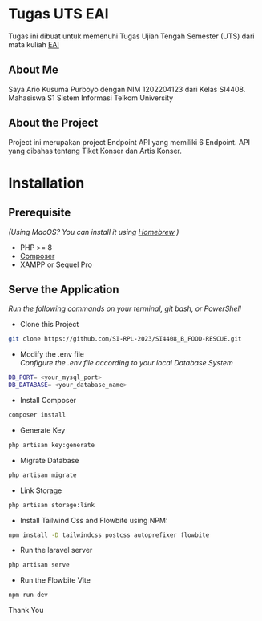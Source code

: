 

# Tugas UTS EAI

Tugas ini dibuat untuk memenuhi Tugas Ujian Tengah Semester (UTS) dari mata kuliah [EAI](https://lms.telkomuniversity.ac.id/course/view.php?id=32905)


## About Me
Saya Ario Kusuma Purboyo  dengan NIM 1202204123 dari Kelas SI4408. Mahasiswa S1 Sistem Informasi Telkom University

## About the Project
Project ini merupakan project Endpoint API yang memiliki 6 Endpoint. API yang dibahas tentang Tiket Konser dan Artis Konser.



# Installation
## Prerequisite
*(Using MacOS? You can install it using [Homebrew](https://brew.sh/) )*
- PHP >= 8
- [Composer](https://getcomposer.org/) 
- XAMPP or Sequel Pro


## Serve the Application
*Run the following commands on your terminal, git bash, or PowerShell*

- Clone this Project
```bash
git clone https://github.com/SI-RPL-2023/SI4408_B_FOOD-RESCUE.git
```

- Modify the .env file <br>
*Configure the .env file according to your local Database System*
```bash
DB_PORT= <your_mysql_port>
DB_DATABASE= <your_database_name>
```

- Install Composer
```bash
composer install
```

- Generate Key
```bash
php artisan key:generate
```

- Migrate Database
```bash
php artisan migrate
```

- Link Storage
```bash
php artisan storage:link
```

- Install Tailwind Css and Flowbite using NPM:
```bash
npm install -D tailwindcss postcss autoprefixer flowbite
```

- Run the laravel server
```bash
php artisan serve
```

- Run the Flowbite Vite
```bash
npm run dev
```

Thank You

